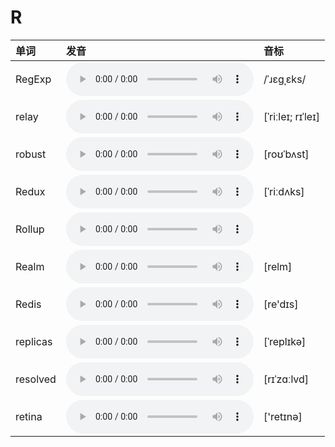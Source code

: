 
# R

| 单词  | 发音 | 音标 |
| :-- | :-- | :-- |
| RegExp | <audio :src="$withBase('/audio/RegExp.mp3')" controls="controls" controlslist="nodownload"></audio> | /ˈɹɛɡˌɛks/ |
| relay | <audio :src="$withBase('/audio/relay.mp3')" controls="controls" controlslist="nodownload"></audio> | [ˈriːleɪ; rɪˈleɪ] |
| robust | <audio :src="$withBase('/audio/robust.mp3')" controls="controls" controlslist="nodownload"></audio> | [roʊˈbʌst] |
| Redux | <audio :src="$withBase('/audio/Redux.mp3')" controls="controls" controlslist="nodownload"></audio> | [ˈriːdʌks] |
| Rollup | <audio :src="$withBase('/audio/Rollup.mp3')" controls="controls" controlslist="nodownload"></audio> |  |
| Realm | <audio :src="$withBase('/audio/Realm.mp3')" controls="controls" controlslist="nodownload"></audio> | [relm] |
| Redis | <audio :src="$withBase('/audio/Redis.mp3')" controls="controls" controlslist="nodownload"></audio> | [re'dɪs] |
| replicas | <audio :src="$withBase('/audio/replicas.mp3')" controls="controls" controlslist="nodownload"></audio> | [ˈreplɪkə] |
| resolved | <audio :src="$withBase('/audio/resolved.mp3')" controls="controls" controlslist="nodownload"></audio> | [rɪˈzɑːlvd] |
| retina | <audio :src="$withBase('/audio/retina.mp3')" controls="controls" controlslist="nodownload"></audio> | ['retɪnə] |
